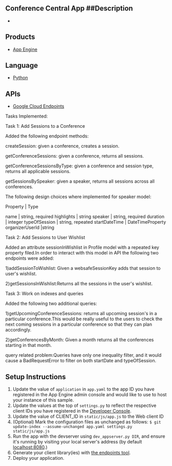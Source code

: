 Conference Central App
##Description
- 


- 
## Products
- [App Engine][1]

## Language
- [Python][2]

## APIs
- [Google Cloud Endpoints][3]

Tasks Implemented:
 
Task 1: Add Sessions to a Conference

Added the following endpoint methods:

createSession: given a conference, creates a session.

getConferenceSessions: given a conference, returns all sessions.

getConferenceSessionsByType: given a conference and session type, returns all applicable sessions.

getSessionsBySpeaker: given a speaker, returns all sessions across all conferences.

The following design choices where implemented for speaker model:

Property	| Type

name	    | string, required
highlights |	string
speaker	| string, required
duration	| integer
typeOfSession |	string, repeated
startDateTime |	DateTimeProperty
organizerUserId	|string



Task 2: Add Sessions to User Wishlist

Added an attribute sessionInWishlist in Profile model with a repeated key property filed.In order to interact with this model in API the following two endpoints were added:

1)addSessionToWishlist: Given a websafeSessionKey adds that session to user's wishlist.

2)getSessionsInWishlist:Returns all the sessions in the user's wishlist.

Task 3: Work on indexes and queries

Added the following two additional queries:

1)getUpcomingConferenceSessions: returns all upcoming session's in a particular conference.This would be really useful to the users to check the next coming sessions in a particular conference so that they can plan accordingly.

2)getConferencesByMonth: Given a month returns all the conferences starting in that month.

query related problem:Queries have only one  inequality filter, and it would cause a BadRequestError to filter on both startDate and typeOfSession.


## Setup Instructions
1. Update the value of `application` in `app.yaml` to the app ID you
   have registered in the App Engine admin console and would like to use to host
   your instance of this sample.
1. Update the values at the top of `settings.py` to
   reflect the respective client IDs you have registered in the
   [Developer Console][4].
1. Update the value of CLIENT_ID in `static/js/app.js` to the Web client ID
1. (Optional) Mark the configuration files as unchanged as follows:
   `$ git update-index --assume-unchanged app.yaml settings.py static/js/app.js`
1. Run the app with the devserver using `dev_appserver.py DIR`, and ensure it's running by visiting
   your local server's address (by default [localhost:8080][5].)
1. Generate your client library(ies) with [the endpoints tool][6].
1. Deploy your application.


[1]: https://developers.google.com/appengine
[2]: http://python.org
[3]: https://developers.google.com/appengine/docs/python/endpoints/
[4]: https://console.developers.google.com/
[5]: https://localhost:8080/
[6]: https://developers.google.com/appengine/docs/python/endpoints/endpoints_tool
